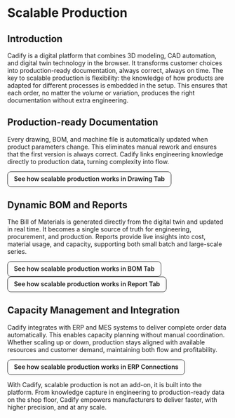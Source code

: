 # Scalable Production

## Introduction

Cadify is a digital platform that combines 3D modeling, CAD automation, and digital twin technology in the browser. It transforms customer choices into production-ready documentation, always correct, always on time. The key to scalable production is flexibility: the knowledge of how products are adapted for different processes is embedded in the setup. This ensures that each order, no matter the volume or variation, produces the right documentation without extra engineering.

## Production-ready Documentation

Every drawing, BOM, and machine file is automatically updated when product parameters change. This eliminates manual rework and ensures that the first version is always correct. Cadify links engineering knowledge directly to production data, turning complexity into flow.

<a href="/Cadify-User-Manual/cadify/task_panes/drawingTab"
   style="display:inline-block;padding:8px 14px;border:1px solid #222;border-radius:8px;
          text-decoration:none;font-weight:600;line-height:1.2;">
  See how scalable production works in Drawing Tab
</a>

## Dynamic BOM and Reports

The Bill of Materials is generated directly from the digital twin and updated in real time. It becomes a single source of truth for engineering, procurement, and production. Reports provide live insights into cost, material usage, and capacity, supporting both small batch and large-scale series.

<div class="grid">
  <div class="col-4">
    <a href="/Cadify-User-Manual/cadify/bom/bom/" style="display:inline-block;padding:8px 14px;border:1px solid #222;border-radius:8px; text-decoration:none;font-weight:600;line-height:1.2; text-align:center;">
      See how scalable production works in BOM Tab
  </a> 
  </div>
  <div class="col-8">
    <a href="/Cadify-User-Manual/cadify/mediaManager/MediaManager/#1-print-from-excel-proxyreport" style="display:inline-block;padding:8px 14px;border:1px solid #222;border-radius:8px; text-decoration:none;font-weight:600;line-height:1.2; text-align:center;">
      See how scalable production works in Report Tab
    </a>
  </div>
</div>

## Capacity Management and Integration

Cadify integrates with ERP and MES systems to deliver complete order data automatically. This enables capacity planning without manual coordination. Whether scaling up or down, production stays aligned with available resources and customer demand, maintaining both flow and profitability.

<a href="/Cadify-User-Manual/cadify/bom/bom/#erpmesfocused-columns"
   style="display:inline-block;padding:8px 14px;border:1px solid #222;border-radius:8px;
          text-decoration:none;font-weight:600;line-height:1.2;">
  See how scalable production works in ERP Connections
</a>

With Cadify, scalable production is not an add-on, it is built into the platform. From knowledge capture in engineering to production-ready data on the shop floor, Cadify empowers manufacturers to deliver faster, with higher precision, and at any scale.